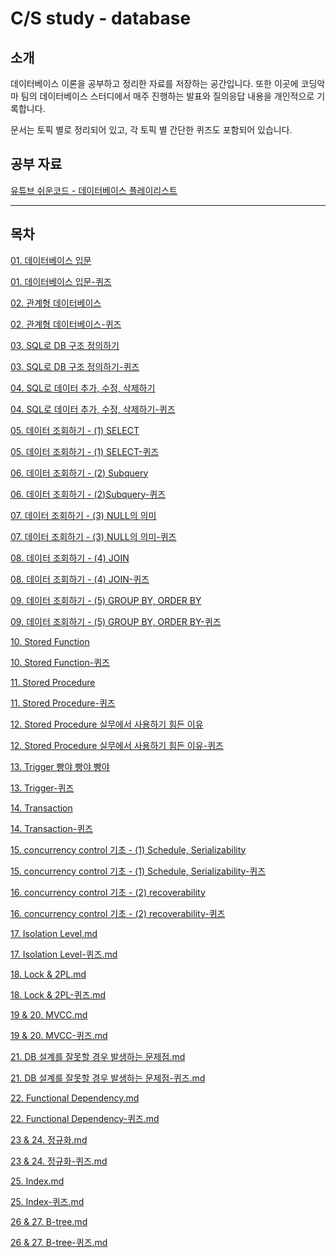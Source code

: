# C/S study - database

## 소개

데이터베이스 이론을 공부하고 정리한 자료를 저장하는 공간입니다. 또한 이곳에 코딩악마 팀의 데이터베이스 스터디에서 매주 진행하는 발표와 질의응답 내용을 개인적으로 기록합니다.

문서는 토픽 별로 정리되어 있고, 각 토픽 별 간단한 퀴즈도 포함되어 있습니다.

## 공부 자료

[유튜브 쉬운코드 - 데이터베이스 플레이리스트](https://youtube.com/playlist?list=PLcXyemr8ZeoREWGhhZi5FZs6cvymjIBVe&si=_CN3jbQHrG25WSyL)

---

## 목차

[01. 데이터베이스 입문](https://github.com/Minnie5382/cs-study-db/blob/main/db/01.%20%EB%8D%B0%EC%9D%B4%ED%84%B0%EB%B2%A0%EC%9D%B4%EC%8A%A4%20%EC%9E%85%EB%AC%B8.md)

[01. 데이터베이스 입문-퀴즈](https://github.com/Minnie5382/cs-study-db/blob/main/db/quiz/01.%20%EB%8D%B0%EC%9D%B4%ED%84%B0%EB%B2%A0%EC%9D%B4%EC%8A%A4%20%EC%9E%85%EB%AC%B8-%ED%80%B4%EC%A6%88.md)

[02. 관계형 데이터베이스](https://github.com/Minnie5382/cs-study-db/blob/main/db/02.%20%EA%B4%80%EA%B3%84%ED%98%95%20%EB%8D%B0%EC%9D%B4%ED%84%B0%EB%B2%A0%EC%9D%B4%EC%8A%A4.md)

[02. 관계형 데이터베이스-퀴즈](https://github.com/Minnie5382/cs-study-db/blob/main/db/quiz/02.%20%EA%B4%80%EA%B3%84%ED%98%95%20%EB%8D%B0%EC%9D%B4%ED%84%B0%EB%B2%A0%EC%9D%B4%EC%8A%A4-%ED%80%B4%EC%A6%88.md)

[03. SQL로 DB 구조 정의하기](https://github.com/Minnie5382/cs-study-db/blob/main/db/03.%20SQL%EB%A1%9C%20DB%20%EA%B5%AC%EC%A1%B0%20%EC%A0%95%EC%9D%98%ED%95%98%EA%B8%B0.md)

[03. SQL로 DB 구조 정의하기-퀴즈](https://github.com/Minnie5382/cs-study-db/blob/main/db/quiz/03.%20SQL%EB%A1%9C%20DB%20%EA%B5%AC%EC%A1%B0%20%EC%A0%95%EC%9D%98%ED%95%98%EA%B8%B0-%ED%80%B4%EC%A6%88.md)

[04. SQL로 데이터 추가, 수정, 삭제하기](https://github.com/Minnie5382/cs-study-db/blob/main/db/04.%20SQL%EB%A1%9C%20%EB%8D%B0%EC%9D%B4%ED%84%B0%20%EC%B6%94%EA%B0%80%2C%20%EC%88%98%EC%A0%95%2C%20%EC%82%AD%EC%A0%9C%ED%95%98%EA%B8%B0.md)

[04. SQL로 데이터 추가, 수정, 삭제하기-퀴즈](https://github.com/Minnie5382/cs-study-db/blob/main/db/quiz/04.%20SQL%EB%A1%9C%20%EB%8D%B0%EC%9D%B4%ED%84%B0%20%EC%B6%94%EA%B0%80%2C%20%EC%88%98%EC%A0%95%2C%20%EC%82%AD%EC%A0%9C%ED%95%98%EA%B8%B0-%ED%80%B4%EC%A6%88.md)

[05. 데이터 조회하기 - (1) SELECT](https://github.com/Minnie5382/cs-study-db/blob/main/db/05.%20%EB%8D%B0%EC%9D%B4%ED%84%B0%20%EC%A1%B0%ED%9A%8C%ED%95%98%EA%B8%B0%20-%20(1)%20SELECT.md)

[05. 데이터 조회하기 - (1) SELECT-퀴즈](https://github.com/Minnie5382/cs-study-db/blob/main/db/quiz/05.%20%EB%8D%B0%EC%9D%B4%ED%84%B0%20%EC%A1%B0%ED%9A%8C%ED%95%98%EA%B8%B0%20-%20(1)%20SELECT-%ED%80%B4%EC%A6%88.md)

[06. 데이터 조회하기 - (2) Subquery](https://github.com/Minnie5382/cs-study-db/blob/main/db/06.%20%EB%8D%B0%EC%9D%B4%ED%84%B0%20%EC%A1%B0%ED%9A%8C%ED%95%98%EA%B8%B0%20-%20(2)%20Subquery.md)

[06. 데이터 조회하기 - (2)Subquery-퀴즈](https://github.com/Minnie5382/cs-study-db/blob/main/db/quiz/06.%20%EB%8D%B0%EC%9D%B4%ED%84%B0%20%EC%A1%B0%ED%9A%8C%ED%95%98%EA%B8%B0%20-%20(2)Subquery-%ED%80%B4%EC%A6%88.md)

[07. 데이터 조회하기 - (3) NULL의 의미](https://github.com/Minnie5382/cs-study-db/blob/main/db/07.%20%EB%8D%B0%EC%9D%B4%ED%84%B0%20%EC%A1%B0%ED%9A%8C%ED%95%98%EA%B8%B0%20-%20(3)%20NULL%EC%9D%98%20%EC%9D%98%EB%AF%B8.md)

[07. 데이터 조회하기 - (3) NULL의 의미-퀴즈](https://github.com/Minnie5382/cs-study-db/blob/main/db/quiz/07.%20%EB%8D%B0%EC%9D%B4%ED%84%B0%20%EC%A1%B0%ED%9A%8C%ED%95%98%EA%B8%B0%20-%20(3)%20NULL%EC%9D%98%20%EC%9D%98%EB%AF%B8-%ED%80%B4%EC%A6%88.md)

[08. 데이터 조회하기 - (4) JOIN](https://github.com/Minnie5382/cs-study-db/blob/main/db/08.%20%EB%8D%B0%EC%9D%B4%ED%84%B0%20%EC%A1%B0%ED%9A%8C%ED%95%98%EA%B8%B0%20-%20(4)%20JOIN.md)

[08. 데이터 조회하기 - (4) JOIN-퀴즈](https://github.com/Minnie5382/cs-study-db/blob/main/db/quiz/08.%20%EB%8D%B0%EC%9D%B4%ED%84%B0%20%EC%A1%B0%ED%9A%8C%ED%95%98%EA%B8%B0%20-%20(4)%20JOIN-%ED%80%B4%EC%A6%88.md)

[09. 데이터 조회하기 - (5) GROUP BY, ORDER BY](https://github.com/Minnie5382/cs-study-db/blob/main/db/09.%20%EB%8D%B0%EC%9D%B4%ED%84%B0%20%EC%A1%B0%ED%9A%8C%ED%95%98%EA%B8%B0%20-%20(5)%20GROUP%20BY%2C%20ORDER%20BY.md)

[09. 데이터 조회하기 - (5) GROUP BY, ORDER BY-퀴즈](https://github.com/Minnie5382/cs-study-db/blob/main/db/quiz/09.%20%EB%8D%B0%EC%9D%B4%ED%84%B0%20%EC%A1%B0%ED%9A%8C%ED%95%98%EA%B8%B0%20-%20(5)%20GROUP%20BY%2C%20ORDER%20BY-%ED%80%B4%EC%A6%88.md)

[10. Stored Function](https://github.com/Minnie5382/cs-study-db/blob/main/db/10.%20Stored%20Function.md)

[10. Stored Function-퀴즈](https://github.com/Minnie5382/cs-study-db/blob/main/db/quiz/10.%20Stored%20Function-%ED%80%B4%EC%A6%88.md)

[11. Stored Procedure](https://github.com/Minnie5382/cs-study-db/blob/main/db/11.%20Stored%20Procedure.md)

[11. Stored Procedure-퀴즈](https://github.com/Minnie5382/cs-study-db/blob/main/db/quiz/11.%20Stored%20Procedure-%ED%80%B4%EC%A6%88.md)

[12. Stored Procedure 실무에서 사용하기 힘든 이유](https://github.com/Minnie5382/cs-study-db/blob/main/db/12.%20Stored%20Procedure%20%EC%8B%A4%EB%AC%B4%EC%97%90%EC%84%9C%20%EC%82%AC%EC%9A%A9%ED%95%98%EA%B8%B0%20%ED%9E%98%EB%93%A0%20%EC%9D%B4%EC%9C%A0.md)

[12. Stored Procedure 실무에서 사용하기 힘든 이유-퀴즈](https://github.com/Minnie5382/cs-study-db/blob/main/db/quiz/12.%20Stored%20Procedure%20%EC%8B%A4%EB%AC%B4%EC%97%90%EC%84%9C%20%EC%82%AC%EC%9A%A9%ED%95%98%EA%B8%B0%20%ED%9E%98%EB%93%A0%20%EC%9D%B4%EC%9C%A0-%ED%80%B4%EC%A6%88.md)

[13. Trigger 빵야 빵야 빵야](https://github.com/Minnie5382/cs-study-db/blob/main/db/13.%20Trigger%20%EB%B9%B5%EC%95%BC%20%EB%B9%B5%EC%95%BC%20%EB%B9%B5%EC%95%BC.md)

[13. Trigger-퀴즈](https://github.com/Minnie5382/cs-study-db/blob/main/db/quiz/13.%20Trigger-%ED%80%B4%EC%A6%88.md)

[14. Transaction](https://github.com/Minnie5382/cs-study-db/blob/main/db/14.%20Transaction.md)

[14. Transaction-퀴즈](https://github.com/Minnie5382/cs-study-db/blob/main/db/quiz/14.%20Transaction-%ED%80%B4%EC%A6%88.md)

[15. concurrency control 기초 - (1) Schedule, Serializability](https://github.com/Minnie5382/cs-study-db/blob/main/db/15.%20concurrency%20control%20%EA%B8%B0%EC%B4%88%20-%20(1)%20Schedule%2C%20Serializability.md)

[15. concurrency control 기초 - (1) Schedule, Serializability-퀴즈](https://github.com/Minnie5382/cs-study-db/blob/main/db/quiz/15.%20concurrency%20control%20%EA%B8%B0%EC%B4%88%20-%20(1)%20Schedule%2C%20Serializability-%ED%80%B4%EC%A6%88.md)

[16. concurrency control 기초 - (2) recoverability](https://github.com/Minnie5382/cs-study-db/blob/main/db/16.%20concurrency%20control%20%EA%B8%B0%EC%B4%88%20-%20(2)%20recoverability.md)

[16. concurrency control 기초 - (2) recoverability-퀴즈](https://github.com/Minnie5382/cs-study-db/blob/main/db/quiz/16.%20concurrency%20control%20%EA%B8%B0%EC%B4%88%20-%20(2)%20recoverability-%ED%80%B4%EC%A6%88.md)

[17. Isolation Level.md](https://github.com/Minnie5382/cs-study-db/blob/main/db/17.%20Isolation%20Level.md)

[17. Isolation Level-퀴즈.md](https://github.com/Minnie5382/cs-study-db/blob/main/db/quiz/17.%20Isolation%20Level-%ED%80%B4%EC%A6%88.md)

[18. Lock & 2PL.md](https://github.com/Minnie5382/cs-study-db/blob/main/db/18.%20Lock%20%26%202PL.md)

[18. Lock & 2PL-퀴즈.md](https://github.com/Minnie5382/cs-study-db/blob/main/db/quiz/18.%20Lock%20%26%202PL-%ED%80%B4%EC%A6%88.md)

[19 & 20. MVCC.md](https://github.com/Minnie5382/cs-study-db/blob/main/db/19%20%26%2020.%20MVCC.md)

[19 & 20. MVCC-퀴즈.md](https://github.com/Minnie5382/cs-study-db/blob/main/db/quiz/19%20%26%2020.%20MVCC-%ED%80%B4%EC%A6%88.md)

[21. DB 설계를 잘못할 경우 발생하는 문제점.md](https://github.com/Minnie5382/cs-study-db/blob/main/db/21.%20DB%20%EC%84%A4%EA%B3%84%EB%A5%BC%20%EC%9E%98%EB%AA%BB%ED%95%A0%20%EA%B2%BD%EC%9A%B0%20%EB%B0%9C%EC%83%9D%ED%95%98%EB%8A%94%20%EB%AC%B8%EC%A0%9C%EC%A0%90.md)

[21. DB 설계를 잘못할 경우 발생하는 문제점-퀴즈.md](https://github.com/Minnie5382/cs-study-db/blob/main/db/quiz/21.%20DB%20%EC%84%A4%EA%B3%84%EB%A5%BC%20%EC%9E%98%EB%AA%BB%ED%95%A0%20%EA%B2%BD%EC%9A%B0%20%EB%B0%9C%EC%83%9D%ED%95%98%EB%8A%94%20%EB%AC%B8%EC%A0%9C%EC%A0%90-%ED%80%B4%EC%A6%88.md)

[22. Functional Dependency.md](https://github.com/Minnie5382/cs-study-db/blob/main/db/22.%20Functional%20Dependency.md)

[22. Functional Dependency-퀴즈.md](https://github.com/Minnie5382/cs-study-db/blob/main/db/quiz/22.%20Functional%20Dependency-%ED%80%B4%EC%A6%88.md)

[23 & 24. 정규화.md](https://github.com/Minnie5382/cs-study-db/blob/main/db/23%20%26%2024.%20%EC%A0%95%EA%B7%9C%ED%99%94.md)

[23 & 24. 정규화-퀴즈.md](https://github.com/Minnie5382/cs-study-db/blob/main/db/quiz/23%20%26%2024.%20%EC%A0%95%EA%B7%9C%ED%99%94-%ED%80%B4%EC%A6%88.md)

[25. Index.md](https://github.com/Minnie5382/cs-study-db/blob/main/db/25.%20Index.md)

[25. Index-퀴즈.md](https://github.com/Minnie5382/cs-study-db/blob/main/db/quiz/25.%20Index-%ED%80%B4%EC%A6%88.md)

[26 & 27. B-tree.md](https://github.com/Minnie5382/cs-study-db/blob/main/db/26%20%26%2027.%20B-tree.md)

[26 & 27. B-tree-퀴즈.md](https://github.com/Minnie5382/cs-study-db/blob/main/db/quiz/26%20%26%2027.%20B-tree-%ED%80%B4%EC%A6%88.md)
